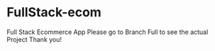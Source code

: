 # FullStack-ecom
Full Stack Ecommerce App 
 Please go to Branch Full to see the actual Project 
 Thank you!
